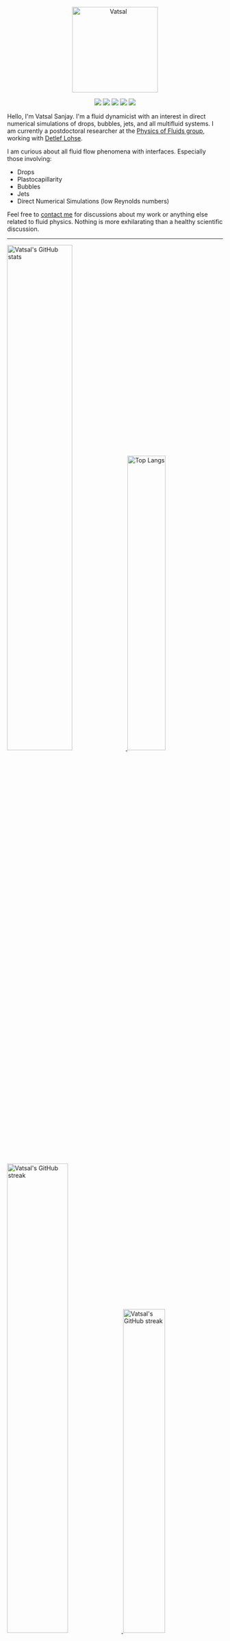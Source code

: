 <center>

[<img alt="Vatsal" width="200px" src="https://www.dropbox.com/s/dxyybgtblo8er6h/Logo_Vatsal_Vector.png?raw=1">](https://www.vatsalsanjay.com)

[<img src="https://img.shields.io/badge/googlescholar-4285F4?&style=for-the-badge&logo=googlescholar&logoColor=white">](https://scholar.google.com/citations?hl=en&user=67aQviYAAAAJ)
[<img src="https://img.shields.io/static/v1.svg?&style=for-the-badge&logo=ResearchGate&label=&message=ResearchGate&logoColor=white&color=green">](https://www.researchgate.net/profile/Vatsal-Sanjay-2)
[<img src="https://img.shields.io/badge/twitter-1DA1F2?&style=for-the-badge&logo=twitter&logoColor=white">](https://twitter.com/VatsalSanjay)
[<img src="https://img.shields.io/badge/linkedin-0A66C2?&style=for-the-badge&logo=linkedin">](https://www.linkedin.com/in/vatsalsanjay/)
[<img src="https://img.shields.io/badge/orcid-A6CE39?&style=for-the-badge&logo=orcid&logoColor=white">](https://orcid.org/0000-0002-4293-6099)

</center>

Hello, I'm Vatsal Sanjay. I'm a fluid dynamicist with an interest in direct numerical simulations of drops, bubbles, jets, and all multifluid systems. I am currently a postdoctoral researcher at the [Physics of Fluids group](https://pof.tnw.utwente.nl), working with [Detlef Lohse](https://en.wikipedia.org/wiki/Detlef_Lohse). 

I am curious about all fluid flow phenomena with interfaces. Especially those involving:

- Drops
- Plastocapillarity
- Bubbles
- Jets
- Direct Numerical Simulations (low Reynolds numbers)

Feel free to [contact me](mailto:contact@vatsalsanjay.com) for discussions about my work or anything else related to fluid physics. Nothing is more exhilarating than a healthy scientific discussion.

<!-- ![Vatsal's GitHub stats](https://github-readme-stats-xi-wine-74.vercel.app/api?username=VatsalSy&show_icons=true&theme=vision-friendly-dark)

![Top Langs](https://github-readme-stats-xi-wine-74.vercel.app/api/top-langs/?username=VatsalSy&layout=compact&theme=vision-friendly-dark) -->

---

  <a href="https://github.com/VatsalSy" target="_blank">
    <picture>
      <source media="(prefers-color-scheme: dark)" srcset="https://cust-github-readme-stats.vercel.app/api?username=VatsalSy&show_icons=true&theme=vision-friendly-dark" width="55%" height="auto">
      <img alt="Vatsal's GitHub stats" src="https://cust-github-readme-stats.vercel.app/api?username=VatsalSy&show_icons=true&theme=solarized-light&hide_border=true" width="55%" height="auto">
    </picture>
  </a>
  <a href="https://github.com/VatsalSy" target="_blank">
    <picture>
      <source media="(prefers-color-scheme: dark)" srcset="https://cust-github-readme-stats.vercel.app/api/top-langs/?username=VatsalSy&layout=compact&theme=vision-friendly-dark" width="42%" height="auto">
      <img alt="Top Langs" src="https://cust-github-readme-stats.vercel.app/api/top-langs/?username=VatsalSy&layout=compact&theme=solarized-light&hide_border=true" width="42%" height="auto">
    </picture>
  </a>

  <a href="https://github.com/VatsalSy" target="_blank">
    <picture>
      <source media="(prefers-color-scheme: dark)" srcset="https://github-readme-streak-stats-delta-lovat.vercel.app/?user=VatsalSy&theme=vision-friendly-dark" width="53%" height="auto">
      <img alt="Vatsal's GitHub streak" src="https://github-readme-streak-stats-delta-lovat.vercel.app/?user=VatsalSy&theme=solarized-light&hide_border=true" width="53%" height="auto">
    </picture>
  </a>

  <a href="https://www.youtube.com/@VatsalSanjay" target="_blank">
    <picture>
      <source media="(prefers-color-scheme: dark)" srcset="https://cust-youtube-stats-card.vercel.app/api?channelid=UC-eTdHrAM_eQrWOtNLoT19w&theme=vision_friendly_dark&cache_seconds=0" width="44%" height="auto">
      <img alt="Vatsal's GitHub streak" src="https://cust-youtube-stats-card.vercel.app/api?channelid=UC-eTdHrAM_eQrWOtNLoT19w&theme=solarized_light&hide_border=true" width="44%" height="auto">
    </picture>
 </a>

---

### :zap: Recent Activity

<!--START_SECTION:activity-->
1. 🚀 Published release [GitHub Commit Stats v2.1 🎉](https://github.com/VatsalSy/commits-readme-stats/releases/tag/v2.1) in [VatsalSy/commits-readme-stats](https://github.com/VatsalSy/commits-readme-stats)
2. 🚀 Published release [v2.1](https://github.com/VatsalSy/commits-readme-stats/releases/tag/v2.1) in [VatsalSy/commits-readme-stats](https://github.com/VatsalSy/commits-readme-stats)
3. 🚀 Published release [GitHub Commit Stats v2.0.0 🎉](https://github.com/VatsalSy/commits-readme-stats/releases/tag/v2.0.0) in [VatsalSy/commits-readme-stats](https://github.com/VatsalSy/commits-readme-stats)
4. 🎉 Merged PR [#17](https://github.com/VatsalSy/commits-readme-stats/pull/17) in [VatsalSy/commits-readme-stats](https://github.com/VatsalSy/commits-readme-stats)
5. 💪 Opened PR [#17](https://github.com/VatsalSy/commits-readme-stats/pull/17) in [VatsalSy/commits-readme-stats](https://github.com/VatsalSy/commits-readme-stats)
<!--END_SECTION:activity-->
---

### Hi there 👋
<p align="left"> <img src="https://komarev.com/ghpvc/?username=VatsalSy&label=Profile%20views&color=orange&style=for-the-badge" alt="VatsalSy" /> </p>

---
### :zap: More statistics

<!--START_SECTION:github-stats-->
**I'm an Early 🐤** 

```text
🌞 Morning                342 commits         ██████░░░░░░░░░░░░░░░░░░░   23.33 % 
🌆 Daytime                476 commits         ████████░░░░░░░░░░░░░░░░░   32.47 % 
🌃 Evening                482 commits         ████████░░░░░░░░░░░░░░░░░   32.88 % 
🌙 Night                  166 commits         ███░░░░░░░░░░░░░░░░░░░░░░   11.32 % 
```
📅 **I'm Most Productive on Sunday** 

```text
Monday                   190 commits         ███░░░░░░░░░░░░░░░░░░░░░░   12.96 % 
Tuesday                  194 commits         ███░░░░░░░░░░░░░░░░░░░░░░   13.23 % 
Wednesday                198 commits         ███░░░░░░░░░░░░░░░░░░░░░░   13.51 % 
Thursday                 233 commits         ████░░░░░░░░░░░░░░░░░░░░░   15.89 % 
Friday                   158 commits         ███░░░░░░░░░░░░░░░░░░░░░░   10.78 % 
Saturday                 235 commits         ████░░░░░░░░░░░░░░░░░░░░░   16.03 % 
Sunday                   258 commits         ████░░░░░░░░░░░░░░░░░░░░░   17.60 % 
```


<!--END_SECTION:github-stats-->

<!--START_SECTION:waka-->
![Code Time](http://img.shields.io/badge/Code%20Time-576%20hrs%2035%20mins-blue)

![Lines of code](https://img.shields.io/badge/From%20Hello%20World%20I%27ve%20Written-40.5%20million%20lines%20of%20code-blue)

**🐱 My GitHub Data** 

> 📦 3.6 MB Used in GitHub's Storage 
 > 
> 🏆 1,205 Contributions in the Year 2024
 > 
> 🚫 Not Opted to Hire
 > 
> 📜 79 Public Repositories 
 > 
> 🔑 48 Private Repositories 
 > 
📊 **This Week I Spent My Time On** 

```text
🕑︎ Time Zone: Europe/Amsterdam

💬 Programming Languages: 
Other                    12 hrs 48 mins      █████████░░░░░░░░░░░░░░░░   35.96 % 
Python                   8 hrs 9 mins        ██████░░░░░░░░░░░░░░░░░░░   22.89 % 
LaTeX                    6 hrs 12 mins       ████░░░░░░░░░░░░░░░░░░░░░   17.41 % 
Git                      4 hrs 20 mins       ███░░░░░░░░░░░░░░░░░░░░░░   12.18 % 
YAML                     1 hr 56 mins        █░░░░░░░░░░░░░░░░░░░░░░░░   05.43 % 

🔥 Editors: 
Cursor                   13 hrs 24 mins      █████████░░░░░░░░░░░░░░░░   37.61 % 
Notes                    8 hrs 50 mins       ██████░░░░░░░░░░░░░░░░░░░   24.82 % 
TeXstudio                6 hrs 12 mins       ████░░░░░░░░░░░░░░░░░░░░░   17.41 % 
Warp                     4 hrs 27 mins       ███░░░░░░░░░░░░░░░░░░░░░░   12.51 % 
AdobeIllustrator2025     1 hr 27 mins        █░░░░░░░░░░░░░░░░░░░░░░░░   04.10 % 

🐱‍💻 Projects: 
Writing                  16 hrs 12 mins      ███████████░░░░░░░░░░░░░░   45.48 % 
commits-readme-stats     7 hrs 6 mins        █████░░░░░░░░░░░░░░░░░░░░   19.93 % 
GitHub management        7 hrs 1 min         █████░░░░░░░░░░░░░░░░░░░░   19.72 % 
cust-waka-readme-stats   2 hrs 54 mins       ██░░░░░░░░░░░░░░░░░░░░░░░   08.18 % 
commits-readme-stats-verc1 hr 19 mins        █░░░░░░░░░░░░░░░░░░░░░░░░   03.70 % 

💻 Operating System: 
Mac                      35 hrs 37 mins      █████████████████████████   100.00 % 
```

**I Mostly Code in TeX** 

```text
TeX                      40 repos            ███████░░░░░░░░░░░░░░░░░░   27.59 % 
MATLAB                   13 repos            ██░░░░░░░░░░░░░░░░░░░░░░░   08.97 % 
Python                   7 repos             █░░░░░░░░░░░░░░░░░░░░░░░░   04.83 % 
JavaScript               2 repos             ░░░░░░░░░░░░░░░░░░░░░░░░░   01.38 % 
TypeScript               2 repos             ░░░░░░░░░░░░░░░░░░░░░░░░░   01.38 % 
```




 Last Updated on 14/11/2024 12:39:13 UTC
<!--END_SECTION:waka-->
---

[![Vatsal's github activity graph](https://cust-github-readme-activity-graph-yfn1.vercel.app/graph?username=VatsalSy&theme=github-compact&&area=true&hide_border=true&hide_title=true&days=42)](https://github.com/VatsalSy)

<div align="center">
  <a href="https://next.ossinsight.io/widgets/official/analyze-user-contribution-time-distribution?user_id=17101345&period=all_times" target="_blank">
    <picture>
      <source media="(prefers-color-scheme: dark)" srcset="https://next.ossinsight.io/widgets/official/analyze-user-contribution-time-distribution/thumbnail.png?user_id=17101345&period=all_times&image_size=auto&color_scheme=dark" width="721" height="auto">
      <img alt="Contribution Time Distribution of @VatsalSy" src="https://next.ossinsight.io/widgets/official/analyze-user-contribution-time-distribution/thumbnail.png?user_id=17101345&period=all_times&image_size=auto&color_scheme=light" width="721" height="auto">
    </picture>
  </a>
</div>


---
<!-- my-badges start -->
<h4><a href="https://github.com/my-badges/my-badges">My Badges</a></h4>

<a href="my-badges/a-commit.md"><img src="https://my-badges.github.io/my-badges/a-commit.png" alt="One of my commit sha starts with &quot;a&quot;." title="One of my commit sha starts with &quot;a&quot;." width="64"></a>
<a href="my-badges/ab-commit.md"><img src="https://my-badges.github.io/my-badges/ab-commit.png" alt="One of my commit sha starts with &quot;ab&quot;." title="One of my commit sha starts with &quot;ab&quot;." width="64"></a>
<a href="my-badges/chore-commit.md"><img src="https://my-badges.github.io/my-badges/chore-commit.png" alt="I did a little housekeeping! 🧹" title="I did a little housekeeping! 🧹" width="64"></a>
<a href="my-badges/covid-19.md"><img src="https://my-badges.github.io/my-badges/covid-19.png" alt="I rolled before Covid-19: Survivor of the Great TP Shortage" title="I rolled before Covid-19: Survivor of the Great TP Shortage" width="64"></a>
<a href="my-badges/delorean.md"><img src="https://my-badges.github.io/my-badges/delorean.png" alt="I committed on the day Doctor Emmett Brown invented the flux capacitor!" title="I committed on the day Doctor Emmett Brown invented the flux capacitor!" width="64"></a>
<a href="my-badges/epic-commit.md"><img src="https://my-badges.github.io/my-badges/epic-commit.png" alt="I made an epic commit with a message over 500 chars." title="I made an epic commit with a message over 500 chars." width="64"></a>
<a href="my-badges/favorite-word.md"><img src="https://my-badges.github.io/my-badges/favorite-word.png" alt="My favorite word is &quot;the&quot;." title="My favorite word is &quot;the&quot;." width="64"></a>
<a href="my-badges/github-anniversary-5.md"><img src="https://my-badges.github.io/my-badges/github-anniversary-5.png" alt="I joined GitHub 5 years ago." title="I joined GitHub 5 years ago." width="64"></a>
<a href="my-badges/mass-delete-commit.md"><img src="https://my-badges.github.io/my-badges/mass-delete-commit.png" alt="When I delete code, I delete a lot." title="When I delete code, I delete a lot." width="64"></a>
<a href="my-badges/mass-delete-commit-10k.md"><img src="https://my-badges.github.io/my-badges/mass-delete-commit-10k.png" alt="When I delete code, I delete a lot." title="When I delete code, I delete a lot." width="64"></a>
<a href="my-badges/polite-coder.md"><img src="https://my-badges.github.io/my-badges/polite-coder.png" alt="I am a polite coder." title="I am a polite coder." width="64"></a>
<a href="my-badges/public-keys-4.md"><img src="https://my-badges.github.io/my-badges/public-keys-4.png" alt="I have four public keys" title="I have four public keys" width="64"></a>
<a href="my-badges/stars-100.md"><img src="https://my-badges.github.io/my-badges/stars-100.png" alt="I collected 100 stars." title="I collected 100 stars." width="64"></a>
<a href="my-badges/sleepy-coder.md"><img src="https://my-badges.github.io/my-badges/sleepy-coder.png" alt="I am a sleepy coder." title="I am a sleepy coder." width="64"></a>
<a href="my-badges/morning-commits.md"><img src="https://my-badges.github.io/my-badges/morning-commits.png" alt="I commit in the morning." title="I commit in the morning." width="64"></a>
<a href="my-badges/evening-commits.md"><img src="https://my-badges.github.io/my-badges/evening-commits.png" alt="I commit in the evening." title="I commit in the evening." width="64"></a>
<a href="my-badges/midnight-commits.md"><img src="https://my-badges.github.io/my-badges/midnight-commits.png" alt="I commit at midnight." title="I commit at midnight." width="64"></a>
<!-- my-badges end -->

---
